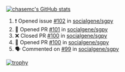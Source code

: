[![chasemc's GitHub stats](https://github-readme-stats.vercel.app/api?username=chasemc)](https://github.com/anuraghazra/github-readme-stats)


<!--START_SECTION:activity-->
1. ❗ Opened issue [#102](https://github.com/socialgene/sgpy/issues/102) in [socialgene/sgpy](https://github.com/socialgene/sgpy)
2. 💪 Opened PR [#101](https://github.com/socialgene/sgpy/pull/101) in [socialgene/sgpy](https://github.com/socialgene/sgpy)
3. ❌ Closed PR [#100](https://github.com/socialgene/sgpy/pull/100) in [socialgene/sgpy](https://github.com/socialgene/sgpy)
4. 💪 Opened PR [#100](https://github.com/socialgene/sgpy/pull/100) in [socialgene/sgpy](https://github.com/socialgene/sgpy)
5. 🗣 Commented on [#99](https://github.com/socialgene/sgpy/pull/99#issuecomment-2043267026) in [socialgene/sgpy](https://github.com/socialgene/sgpy)
<!--END_SECTION:activity-->
[![trophy](https://github-profile-trophy.vercel.app/?username=chasemc)](https://github.com/ryo-ma/github-profile-trophy)

